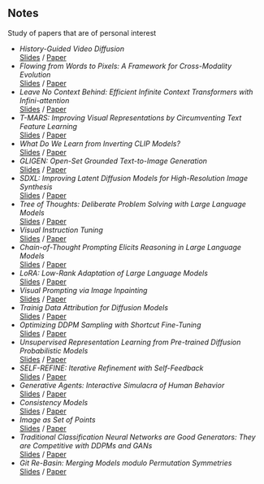 
## Notes

Study of papers that are of personal interest

- *History-Guided Video Diffusion* <br> [Slides](pdf/history_guided_diffusion.pdf) / [Paper](https://arxiv.org/abs/2502.06764)
- *Flowing from Words to Pixels: A Framework for Cross-Modality Evolution* <br> [Slides](pdf/crossflow.pdf) / [Paper](https://cross-flow.github.io/)
- *Leave No Context Behind: Efficient Infinite Context Transformers with Infini-attention* <br> [Slides](pdf/infini-attention.pdf) / [Paper](https://arxiv.org/abs/2404.07143)
- *T-MARS: Improving Visual Representations by Circumventing Text Feature Learning* <br> [Slides](pdf/t-mars.pdf) / [Paper](https://arxiv.org/abs/2307.03132)
- *What Do We Learn from Inverting CLIP Models?* <br> [Slides](pdf/clip_inversion.pdf) / [Paper](https://arxiv.org/abs/2403.02580)
- *GLIGEN: Open-Set Grounded Text-to-Image Generation* <br> [Slides](pdf/gligen.pdf) / [Paper](https://arxiv.org/abs/2301.07093)
- *SDXL: Improving Latent Diffusion Models for High-Resolution Image Synthesis* <br> [Slides](pdf/sdxl.pdf) / [Paper](https://openreview.net/forum?id=di52zR8xgf)
- *Tree of Thoughts: Deliberate Problem Solving with Large Language Models* <br> [Slides](pdf/tree_of_thoughts.pdf) / [Paper](https://arxiv.org/abs/2305.10601)
- *Visual Instruction Tuning* <br> [Slides](pdf/visual_instruction_tuning.pdf) / [Paper](https://openreview.net/forum?id=w0H2xGHlkw)
- *Chain-of-Thought Prompting Elicits Reasoning in Large Language Models* <br> [Slides](pdf/chain_of_thought_prompting.pdf) / [Paper](https://proceedings.neurips.cc/paper_files/paper/2022/file/9d5609613524ecf4f15af0f7b31abca4-Paper-Conference.pdf)
- *LoRA: Low-Rank Adaptation of Large Language Models* <br> [Slides](pdf/lora.pdf) / [Paper](https://arxiv.org/abs/2106.09685)
- *Visual Prompting via Image Inpainting* <br> [Slides](pdf/visual_prompting.pdf) / [Paper](https://openreview.net/forum?id=o4uFFg9_TpV)
- *Trainig Data Attribution for Diffusion Models* <br> [Slides](pdf/data_attribution.pdf) / [Paper](https://arxiv.org/abs/2306.02174)
- *Optimizing DDPM Sampling with Shortcut Fine-Tuning* <br> [Slides](pdf/sft.pdf) / [Paper](https://arxiv.org/abs/2301.13362)
- *Unsupervised Representation Learning from Pre-trained Diffusion Probabilistic Models* <br> [Slides](pdf/unsupervised_rep_learn_ddpm.pdf) / [Paper](https://openreview.net/pdf?id=IiCsx9KNVa0)
- *SELF-REFINE: Iterative Refinement with Self-Feedback* <br> [Slides](pdf/self_refine.pdf) / [Paper](https://arxiv.org/abs/2303.17651)
- *Generative Agents: Interactive Simulacra of Human Behavior* <br> [Slides](pdf/generative_agents.pdf) / [Paper](https://arxiv.org/abs/2304.03442)
- *Consistency Models* <br> [Slides](pdf/consistency_models.pdf) / [Paper](https://proceedings.mlr.press/v202/song23a/song23a.pdf)
- *Image as Set of Points* <br> [Slides](pdf/img_as_set_of_points.pdf) / [Paper](https://openreview.net/forum?id=awnvqZja69)
- *Traditional Classification Neural Networks are Good Generators: They are Competitive with DDPMs and GANs* <br> [Slides](pdf/classifier_img_gen.pdf) / [Paper](https://arxiv.org/abs/2211.14794)
- *Git Re-Basin: Merging Models modulo Permutation Symmetries* <br> [Slides](pdf/git_rebasin.pdf) / [Paper](https://openreview.net/forum?id=CQsmMYmlP5T)
